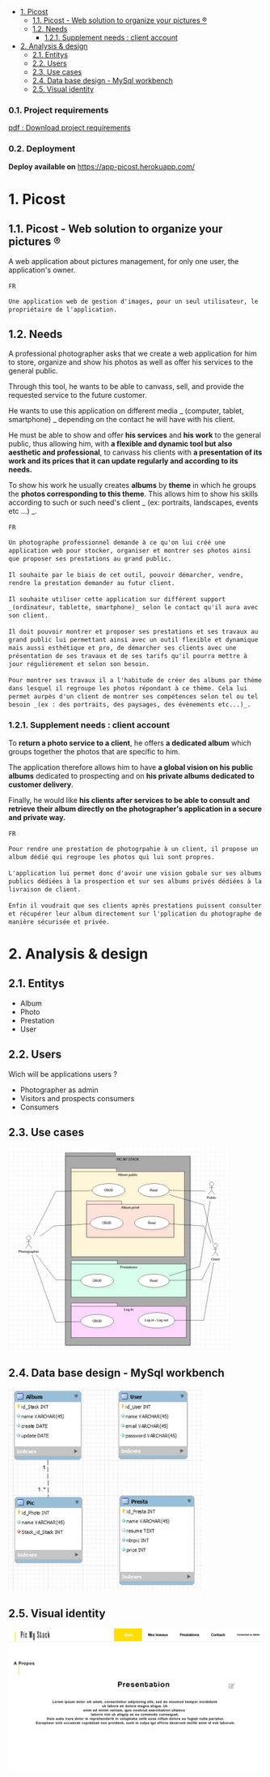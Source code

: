 - [1. Picost](#1-picost)
  - [1.1. Picost - Web solution to organize your pictures ®](#11-picost---web-solution-to-organize-your-pictures-)
  - [1.2. Needs](#12-needs)
    - [1.2.1. Supplement needs : client account](#121-supplement-needs--client-account)
- [2. Analysis & design](#2-analysis--design)
  - [2.1. Entitys](#21-entitys)
  - [2.2. Users](#22-users)
  - [2.3. Use cases](#23-use-cases)
  - [2.4. Data base design - MySql workbench](#24-data-base-design---mysql-workbench)
  - [2.5. Visual identity](#25-visual-identity)

### 0.1. Project requirements

<a href="./z.conception/referenciel-projet.pdf" download="project-requirement">pdf : Download project requirements</a>

### 0.2. Deployment

**Deploy available on** https://app-picost.herokuapp.com/

# 1. Picost

## 1.1. Picost - Web solution to organize your pictures ®

A web application about pictures management, for only one user, the application's owner.

`FR`

```
Une application web de gestion d'images, pour un seul utilisateur, le propriétaire de l'application.
```

## 1.2. Needs

A professional photographer asks that we create a web application for him to store, organize and show his photos as well as offer his services to the general public.

Through this tool, he wants to be able to canvass, sell, and provide the requested service to the future customer.

He wants to use this application on different media _ (computer, tablet, smartphone) _ depending on the contact he will have with his client.

He must be able to show and offer **his services** and **his work** to the general public, thus allowing him, with **a flexible and dynamic tool but also aesthetic and professional**, to canvass his clients with **a presentation of its work and its prices that it can update regularly and according to its needs.**

To show his work he usually creates **albums** by **theme** in which he groups the **photos corresponding to this theme**. This allows him to show his skills according to such or such need's client _ (ex: portraits, landscapes, events etc ...) _.

`FR`

```
Un photographe professionnel demande à ce qu'on lui créé une application web pour stocker, organiser et montrer ses photos ainsi que proposer ses prestations au grand public.

Il souhaite par le biais de cet outil, pouvoir démarcher, vendre, rendre la prestation demander au futur client.

Il souhaite utiliser cette application sur différent support _(ordinateur, tablette, smartphone)_ selon le contact qu'il aura avec son client.

Il doit pouvoir montrer et proposer ses prestations et ses travaux au grand public lui permettant ainsi avec un outil flexible et dynamique mais aussi esthétique et pro, de démarcher ses clients avec une présentation de ses travaux et de ses tarifs qu'il pourra mettre à jour régulièrement et selon son besoin.

Pour montrer ses travaux il a l'habitude de créer des albums par thème dans lesquel il regroupe les photos répondant à ce thème. Cela lui permet aurpès d'un client de montrer ses compétences selon tel ou tel besoin _(ex : des portraits, des paysages, des évènements etc...)_.
```

### 1.2.1. Supplement needs : client account

To **return a photo service to a client**, he offers **a dedicated album** which groups together the photos that are specific to him.

The application therefore allows him to have **a global vision on his public albums** dedicated to prospecting and on **his private albums dedicated to customer delivery**.

Finally, he would like **his clients after services to be able to consult and retrieve their album directly on the photographer's application in a secure and private way.**

`FR`

```
Pour rendre une prestation de photogrpahie à un client, il propose un album dédié qui regroupe les photos qui lui sont propres.

L'application lui permet donc d'avoir une vision gobale sur ses albums publics dédiées à la prospection et sur ses albums privés dédiées à la livraison de client.

Enfin il voudrait que ses clients après prestations puissent consulter et récupérer leur album directement sur l'pplication du photographe de manière sécurisée et privée.
```

# 2. Analysis & design

## 2.1. Entitys

- Album
- Photo
- Prestation
- User

## 2.2. Users

Wich will be applications users ?

- Photographer as admin
- Visitors and prospects consumers
- Consumers

## 2.3. Use cases

<img src="z.conception/UseCase.jpg" alt="use-case-design" height="400"/>

## 2.4. Data base design - MySql workbench

<img src="z.conception/workbench_db_PicMyStack.jpg" alt="data-base-design" height="400"/>

## 2.5. Visual identity

<img src="z.conception/visual.png" alt="data-base-design" width="500"/>
